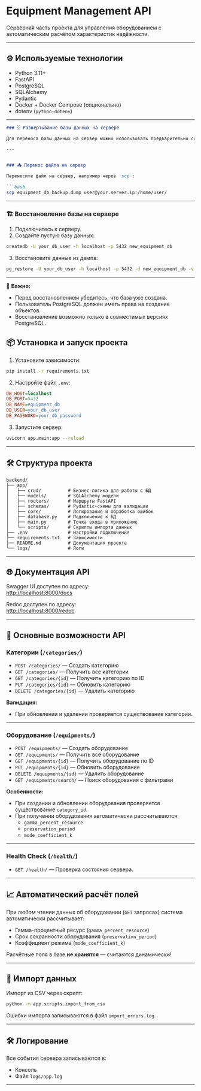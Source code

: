 # Equipment Management API

Серверная часть проекта для управления оборудованием с автоматическим расчётом характеристик надёжности.

---

## ⚙️ Используемые технологии

- Python 3.11+
- FastAPI
- PostgreSQL
- SQLAlchemy
- Pydantic
- Docker + Docker Compose (опционально)
- dotenv (`python-dotenv`)

---

```markdown
### 🗄️ Развёртывание базы данных на сервере

Для переноса базы данных на сервер можно использовать предварительно созданный дамп PostgreSQL, который хранится в репозитории: equipment_db_backup.dumpp.dump

---


### 📥 Перенос файла на сервер

Перенесите файл на сервер, например через `scp`:

```bash
scp equipment_db_backup.dump user@your.server.ip:/home/user/
```

---

### 🏗️ Восстановление базы на сервере

1. Подключитесь к серверу.
2. Создайте пустую базу данных:

```bash
createdb -U your_db_user -h localhost -p 5432 new_equipment_db
```

3. Восстановите данные из дампа:

```bash
pg_restore -U your_db_user -h localhost -p 5432 -d new_equipment_db -v equipment_db_backup.dump
```

---

📌 **Важно:**
- Перед восстановлением убедитесь, что база уже создана.
- Пользователь PostgreSQL должен иметь права на создание объектов.
- Восстановление возможно только в совместимых версиях PostgreSQL.

## 📦 Установка и запуск проекта

1. Установите зависимости:

```bash
pip install -r requirements.txt
```

2. Настройте файл `.env`:

```ini
DB_HOST=localhost
DB_PORT=5432
DB_NAME=equipment_db
DB_USER=your_db_user
DB_PASSWORD=your_db_password
```

3. Запустите сервер:

```bash
uvicorn app.main:app --reload
```

---

## 🛠️ Структура проекта

```
backend/
├── app/
│   ├── crud/          # Бизнес-логика для работы с БД
│   ├── models/        # SQLAlchemy модели
│   ├── routers/       # Маршруты FastAPI
│   ├── schemas/       # Pydantic-схемы для валидации
│   ├── core/          # Логирование и обработка ошибок
│   ├── database.py    # Подключение к БД
│   ├── main.py        # Точка входа в приложение
│   └── scripts/       # Скрипты импорта данных
├── .env               # Настройки подключения
├── requirements.txt   # Зависимости
├── README.md          # Документация проекта
└── logs/              # Логи
```

---

## 🌐 Документация API

Swagger UI доступен по адресу:  
[http://localhost:8000/docs](http://localhost:8000/docs)

Redoc доступен по адресу:  
[http://localhost:8000/redoc](http://localhost:8000/redoc)

---

## 🧪 Основные возможности API

### Категории (`/categories/`)
- `POST /categories/` — Создать категорию
- `GET /categories/` — Получить все категории
- `GET /categories/{id}` — Получить категорию по ID
- `PUT /categories/{id}` — Обновить категорию
- `DELETE /categories/{id}` — Удалить категорию

**Валидация:**
- При обновлении и удалении проверяется существование категории.

---

### Оборудование (`/equipments/`)
- `POST /equipments/` — Создать оборудование
- `GET /equipments/` — Получить всё оборудование
- `GET /equipments/{id}` — Получить оборудование по ID
- `PUT /equipments/{id}` — Обновить оборудование
- `DELETE /equipments/{id}` — Удалить оборудование
- `GET /equipments/search/` — Поиск оборудования с фильтрами

**Особенности:**
- При создании и обновлении оборудования проверяется существование `category_id`.
- При получении оборудования автоматически рассчитываются:
  - `gamma_percent_resource`
  - `preservation_period`
  - `mode_coefficient_k`

---

### Health Check (`/health/`)
- `GET /health/` — Проверка состояния сервера.

---

## 📈 Автоматический расчёт полей

При любом чтении данных об оборудовании (`GET` запросах) система автоматически рассчитывает:
- Гамма-процентный ресурс (`gamma_percent_resource`)
- Срок сохранности оборудования (`preservation_period`)
- Коэффициент режима (`mode_coefficient_k`)

Расчётные поля в базе **не хранятся** — считаются динамически!

---

## 🧩 Импорт данных

Импорт из CSV через скрипт:

```bash
python -m app.scripts.import_from_csv
```

Ошибки импорта записываются в файл `import_errors.log`.

---

## 🛠️ Логирование

Все события сервера записываются в:

- Консоль
- Файл `logs/app.log`

---

